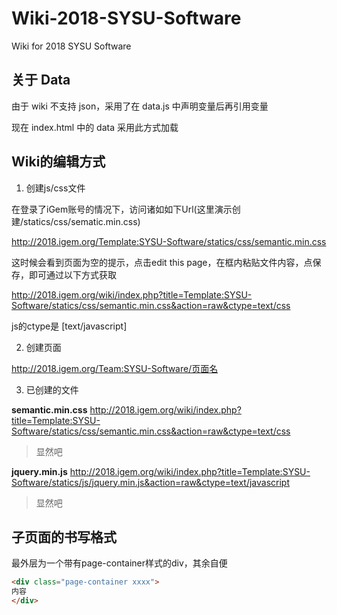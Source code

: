 # Wiki-2018-SYSU-Software

Wiki for 2018 SYSU Software

## 关于 Data

由于 wiki 不支持 json，采用了在 data.js 中声明变量后再引用变量

现在 index.html 中的 data 采用此方式加载

## Wiki的编辑方式

1. 创建js/css文件

在登录了iGem账号的情况下，访问诸如如下Url(这里演示创建/statics/css/sematic.min.css)

http://2018.igem.org/Template:SYSU-Software/statics/css/semantic.min.css

这时候会看到页面为空的提示，点击edit this page，在框内粘贴文件内容，点保存，即可通过以下方式获取

http://2018.igem.org/wiki/index.php?title=Template:SYSU-Software/statics/css/semantic.min.css&action=raw&ctype=text/css

js的ctype是 [text/javascript]

2. 创建页面

http://2018.igem.org/Team:SYSU-Software/页面名

3. 已创建的文件

**semantic.min.css** http://2018.igem.org/wiki/index.php?title=Template:SYSU-Software/statics/css/semantic.min.css&action=raw&ctype=text/css
> 显然吧

**jquery.min.js** http://2018.igem.org/wiki/index.php?title=Template:SYSU-Software/statics/js/jquery.min.js&action=raw&ctype=text/javascript
> 显然吧


## 子页面的书写格式
最外层为一个带有page-container样式的div，其余自便

``` html
<div class="page-container xxxx">
内容
</div>
```